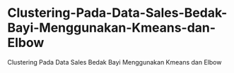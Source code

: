 # Clustering-Pada-Data-Sales-Bedak-Bayi-Menggunakan-Kmeans-dan-Elbow
Clustering Pada Data Sales Bedak Bayi Menggunakan Kmeans dan Elbow
